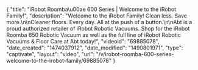 {
    "title": "iRobot Roomba\u00ae 600 Series | Welcome to the iRobot Family!",
    "description": "Welcome to the iRobot Family! Clean less. Save more.\n\nCleaner floors. Every day.  All at the push of a button.\n\nAbt is a proud authorized retailer of iRobot Robotic Vacuums. Shop for the iRobot Roomba 650 Robotic Vacuum as well as the full line of iRobot Robotic Vacuums & Floor Care at Abt today!",
    "videoid": "69885078",
    "date_created": "1474037912",
    "date_modified": "1490801971",
    "type": "captivate",
    "layout": "video",
    "url": "\/v\/irobot-roomba-600-series-welcome-to-the-irobot-family\/69885078"
}